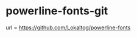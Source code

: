 powerline-fonts-git
========================================

url = https://github.com/Lokaltog/powerline-fonts
